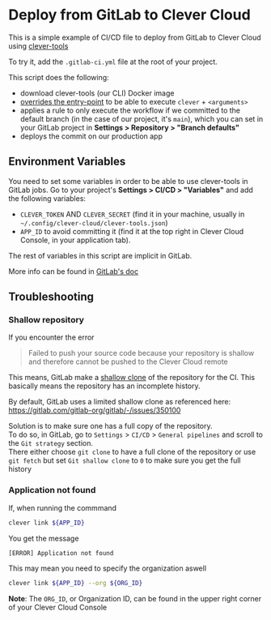 
# Deploy from GitLab to Clever Cloud

This is a simple example of CI/CD file to deploy from GitLab to Clever Cloud using [clever-tools](https://www.clever-cloud.com/doc/getting-started/cli/)

To try it, add the `.gitlab-ci.yml` file at the root of your project.

This script does the following: 

- download clever-tools (our CLI) Docker image
- [overrides the entry-point](https://docs.gitlab.com/ee/ci/docker/using_docker_images.html#override-the-entrypoint-of-an-image) to be able to execute `clever` + `<arguments>`
- applies a rule to only execute the workflow if we committed to the default branch (in the case of our project, it's `main`), which you can set in your GitLab project in **Settings > Repository > "Branch defaults"**
- deploys the commit on our production app

## Environment Variables

You need to set some variables in order to be able to use clever-tools in GitLab jobs. Go to your project's **Settings > CI/CD > "Variables"** and add the following variables:

- `CLEVER_TOKEN` AND `CLEVER_SECRET` (find it in your machine, usually in `~/.config/clever-cloud/clever-tools.json`)
- `APP_ID` to avoid committing it (find it at the top right in Clever Cloud Console, in your application tab).

The rest of variables in this script are implicit in GitLab.

More info can be found in [GitLab's doc](https://docs.gitlab.com/ee/topics/build_your_application.html)

## Troubleshooting

### Shallow repository

If you encounter the error

> Failed to push your source code because your repository is shallow and therefore cannot be pushed to the Clever Cloud remote

This means, GitLab make a [shallow clone](https://git-scm.com/docs/shallow) of the repository for the CI.
This basically means the repository has an incomplete history.

By default, GitLab uses a limited shallow clone as referenced here: <https://gitlab.com/gitlab-org/gitlab/-/issues/350100>

Solution is to make sure one has a full copy of the repository.  
To do so, in GitLab, go to `Settings` > `CI/CD` > `General pipelines` and scroll to the `Git strategy` section.  
There either choose `git clone` to have a full clone of the repository or use `git fetch` but set `Git shallow clone` to `0` to make sure you get the full history

### Application not found

If, when running the commmand 

```bash
clever link ${APP_ID}
```

You get the message

```bash
[ERROR] Application not found
```

This may mean you need to specify the organization aswell

```bash
clever link ${APP_ID} --org ${ORG_ID}
````

**Note**: The `ORG_ID`, or Organization ID, can be found in the upper right corner of your Clever Cloud Console
